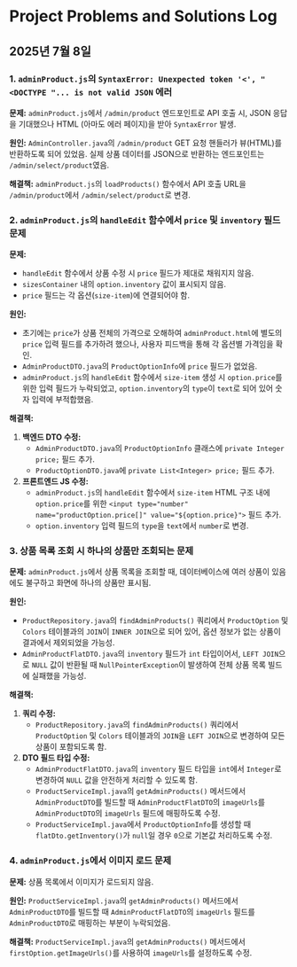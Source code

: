 # Project Problems and Solutions Log

## 2025년 7월 8일

### 1. `adminProduct.js`의 `SyntaxError: Unexpected token '<', "<DOCTYPE "... is not valid JSON` 에러

**문제:**
`adminProduct.js`에서 `/admin/product` 엔드포인트로 API 호출 시, JSON 응답을 기대했으나 HTML (아마도 에러 페이지)을 받아 `SyntaxError` 발생.

**원인:**
`AdminController.java`의 `/admin/product` GET 요청 핸들러가 뷰(HTML)를 반환하도록 되어 있었음. 실제 상품 데이터를 JSON으로 반환하는 엔드포인트는 `/admin/select/product`였음.

**해결책:**
`adminProduct.js`의 `loadProducts()` 함수에서 API 호출 URL을 `/admin/product`에서 `/admin/select/product`로 변경.

### 2. `adminProduct.js`의 `handleEdit` 함수에서 `price` 및 `inventory` 필드 문제

**문제:**
- `handleEdit` 함수에서 상품 수정 시 `price` 필드가 제대로 채워지지 않음.
- `sizesContainer` 내의 `option.inventory` 값이 표시되지 않음.
- `price` 필드는 각 옵션(`size-item`)에 연결되어야 함.

**원인:**
- 초기에는 `price`가 상품 전체의 가격으로 오해하여 `adminProduct.html`에 별도의 `price` 입력 필드를 추가하려 했으나, 사용자 피드백을 통해 각 옵션별 가격임을 확인.
- `AdminProductDTO.java`의 `ProductOptionInfo`에 `price` 필드가 없었음.
- `adminProduct.js`의 `handleEdit` 함수에서 `size-item` 생성 시 `option.price`를 위한 입력 필드가 누락되었고, `option.inventory`의 `type`이 `text`로 되어 있어 숫자 입력에 부적합했음.

**해결책:**
1.  **백엔드 DTO 수정:**
    - `AdminProductDTO.java`의 `ProductOptionInfo` 클래스에 `private Integer price;` 필드 추가.
    - `ProductOptionDTO.java`에 `private List<Integer> price;` 필드 추가.
2.  **프론트엔드 JS 수정:**
    - `adminProduct.js`의 `handleEdit` 함수에서 `size-item` HTML 구조 내에 `option.price`를 위한 `<input type="number" name="productOption.price[]" value="${option.price}">` 필드 추가.
    - `option.inventory` 입력 필드의 `type`을 `text`에서 `number`로 변경.

### 3. 상품 목록 조회 시 하나의 상품만 조회되는 문제

**문제:**
`adminProduct.js`에서 상품 목록을 조회할 때, 데이터베이스에 여러 상품이 있음에도 불구하고 화면에 하나의 상품만 표시됨.

**원인:**
- `ProductRepository.java`의 `findAdminProducts()` 쿼리에서 `ProductOption` 및 `Colors` 테이블과의 `JOIN`이 `INNER JOIN`으로 되어 있어, 옵션 정보가 없는 상품이 결과에서 제외되었을 가능성.
- `AdminProductFlatDTO.java`의 `inventory` 필드가 `int` 타입이어서, `LEFT JOIN`으로 `NULL` 값이 반환될 때 `NullPointerException`이 발생하여 전체 상품 목록 빌드에 실패했을 가능성.

**해결책:**
1.  **쿼리 수정:**
    - `ProductRepository.java`의 `findAdminProducts()` 쿼리에서 `ProductOption` 및 `Colors` 테이블과의 `JOIN`을 `LEFT JOIN`으로 변경하여 모든 상품이 포함되도록 함.
2.  **DTO 필드 타입 수정:**
    - `AdminProductFlatDTO.java`의 `inventory` 필드 타입을 `int`에서 `Integer`로 변경하여 `NULL` 값을 안전하게 처리할 수 있도록 함.
    - `ProductServiceImpl.java`의 `getAdminProducts()` 메서드에서 `AdminProductDTO`를 빌드할 때 `AdminProductFlatDTO`의 `imageUrls`를 `AdminProductDTO`의 `imageUrls` 필드에 매핑하도록 수정.
    - `ProductServiceImpl.java`에서 `ProductOptionInfo`를 생성할 때 `flatDto.getInventory()`가 `null`일 경우 `0`으로 기본값 처리하도록 수정.

### 4. `adminProduct.js`에서 이미지 로드 문제

**문제:**
상품 목록에서 이미지가 로드되지 않음.

**원인:**
`ProductServiceImpl.java`의 `getAdminProducts()` 메서드에서 `AdminProductDTO`를 빌드할 때 `AdminProductFlatDTO`의 `imageUrls` 필드를 `AdminProductDTO`로 매핑하는 부분이 누락되었음.

**해결책:**
`ProductServiceImpl.java`의 `getAdminProducts()` 메서드에서 `firstOption.getImageUrls()`를 사용하여 `imageUrls`를 설정하도록 수정.
